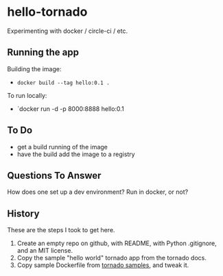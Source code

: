 # hello-tornado

Experimenting with docker / circle-ci / etc.

## Running the app

Building the image:

- `docker build --tag hello:0.1 .`

To run locally:

- `docker run -d -p 8000:8888 hello:0.1

## To Do

- get a build running of the image
- have the build add the image to a registry

## Questions To Answer

How does one set up a dev environment?  Run in docker, or not?

## History

These are the steps I took to get here.

1. Create an empty repo on github, with README, with Python .gitignore, and an MIT license.
1. Copy the sample "hello world" tornado app from the tornado docs.
1. Copy sample Dockerfile from [tornado samples](https://github.com/tornadoweb/tornado/tree/master/demos/blog), and tweak it.

